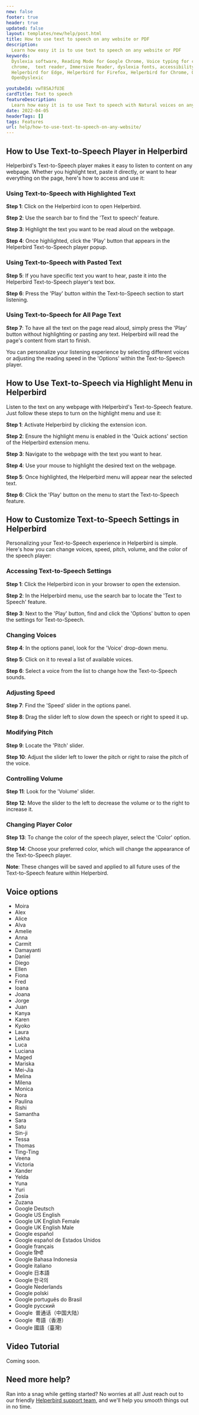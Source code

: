 ```yaml
---
new: false
footer: true
header: true
updated: false
layout: templates/new/help/post.html
title: How to use text to speech on any website or PDF
description:
  Learn how easy it is to use text to speech on any website or PDF
keywords:
  Dyslexia software, Reading Mode for Google Chrome, Voice typing for chrome, Text to speech for
  chrome,  text reader, Immersive Reader, dyslexia fonts, accessibility software, dyslexia software,
  Helperbird for Edge, Helperbird for Firefox, Helperbird for Chrome, Opendyslexic for Chrome,
  OpenDyslexic

youtubeId: vwT8SAJfU3E
cardTitle: Text to speech
featureDescription:
  Learn how easy it is to use Text to speech with Natural voices on any website, pdf or app.
date: 2022-04-05
headerTags: []
tags: Features
url: help/how-to-use-text-to-speech-on-any-website/
---
```



## How to Use Text-to-Speech Player in Helperbird

Helperbird's Text-to-Speech player makes it easy to listen to content on any webpage. Whether you highlight text, paste it directly, or want to hear everything on the page, here's how to access and use it:

### Using Text-to-Speech with Highlighted Text

**Step 1**: Click on the Helperbird icon to open Helperbird.

**Step 2**: Use the search bar to find the 'Text to speech' feature.

**Step 3**: Highlight the text you want to be read aloud on the webpage.

**Step 4**: Once highlighted, click the 'Play' button that appears in the Helperbird Text-to-Speech player popup.

### Using Text-to-Speech with Pasted Text

**Step 5**: If you have specific text you want to hear, paste it into the Helperbird Text-to-Speech player's text box.

**Step 6**: Press the 'Play' button within the Text-to-Speech section to start listening.

### Using Text-to-Speech for All Page Text

**Step 7**: To have all the text on the page read aloud, simply press the 'Play' button without highlighting or pasting any text. Helperbird will read the page's content from start to finish.

You can personalize your listening experience by selecting different voices or adjusting the reading speed in the 'Options' within the Text-to-Speech player.



## How to Use Text-to-Speech via Highlight Menu in Helperbird

Listen to the text on any webpage with Helperbird's Text-to-Speech feature. Just follow these steps to turn on the highlight menu and use it:

**Step 1**: Activate Helperbird by clicking the extension icon.

**Step 2**: Ensure the highlight menu is enabled in the 'Quick actions' section of the Helperbird extension menu.

**Step 3**: Navigate to the webpage with the text you want to hear.

**Step 4**: Use your mouse to highlight the desired text on the webpage.

**Step 5**: Once highlighted, the Helperbird menu will appear near the selected text.

**Step 6**: Click the 'Play' button on the menu to start the Text-to-Speech feature.


## How to Customize Text-to-Speech Settings in Helperbird

Personalizing your Text-to-Speech experience in Helperbird is simple. Here's how you can change voices, speed, pitch, volume, and the color of the speech player:

### Accessing Text-to-Speech Settings

**Step 1**: Click the Helperbird icon in your browser to open the extension.

**Step 2**: In the Helperbird menu, use the search bar to locate the 'Text to Speech' feature.

**Step 3**: Next to the 'Play' button, find and click the 'Options' button to open the settings for Text-to-Speech.

### Changing Voices

**Step 4**: In the options panel, look for the 'Voice' drop-down menu.

**Step 5**: Click on it to reveal a list of available voices.

**Step 6**: Select a voice from the list to change how the Text-to-Speech sounds.

### Adjusting Speed

**Step 7**: Find the 'Speed' slider in the options panel.

**Step 8**: Drag the slider left to slow down the speech or right to speed it up.

### Modifying Pitch

**Step 9**: Locate the 'Pitch' slider.

**Step 10**: Adjust the slider left to lower the pitch or right to raise the pitch of the voice.

### Controlling Volume

**Step 11**: Look for the 'Volume' slider.

**Step 12**: Move the slider to the left to decrease the volume or to the right to increase it.

### Changing Player Color

**Step 13**: To change the color of the speech player, select the 'Color' option.

**Step 14**: Choose your preferred color, which will change the appearance of the Text-to-Speech player.

**Note**: These changes will be saved and applied to all future uses of the Text-to-Speech feature within Helperbird.

## Voice options

- Moira
- Alex
- Alice
- Alva
- Amelie
- Anna
- Carmit
- Damayanti
- Daniel
- Diego
- Ellen
- Fiona
- Fred
- Ioana
- Joana
- Jorge
- Juan
- Kanya
- Karen
- Kyoko
- Laura
- Lekha
- Luca
- Luciana
- Maged
- Mariska
- Mei-Jia
- Melina
- Milena
- Monica
- Nora
- Paulina
- Rishi
- Samantha
- Sara
- Satu
- Sin-ji
- Tessa
- Thomas
- Ting-Ting
- Veena
- Victoria
- Xander
- Yelda
- Yuna
- Yuri
- Zosia
- Zuzana
- Google Deutsch
- Google US English
- Google UK English Female
- Google UK English Male
- Google español
- Google español de Estados Unidos
- Google français
- Google हिन्दी
- Google Bahasa Indonesia
- Google italiano
- Google 日本語
- Google 한국의
- Google Nederlands
- Google polski
- Google português do Brasil
- Google русский
- Google  普通话（中国大陆）
- Google  粤語（香港）
- Google 國語（臺灣)



## Video Tutorial

Coming soon.



## Need more help?

Ran into a snag while getting started? No worries at all! Just reach out to our friendly [Helperbird support team](/support/), and we'll help you smooth things out in no time.

